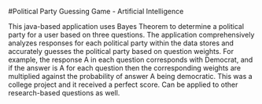 #Political Party Guessing Game - Artificial Intelligence

This java-based application uses Bayes Theorem to determine a political party for a user based on three questions.  The application comprehensively analyzes responses for each political party within the data stores and accurately guesses the political party based on question weights.  For example, the response A in each question corresponds with Democrat, and if the answer is A for each question then the corresponding weights are multiplied against the probability of answer A being democratic.  This was a college project and it received a perfect score.  Can be applied to other research-based questions as well.
